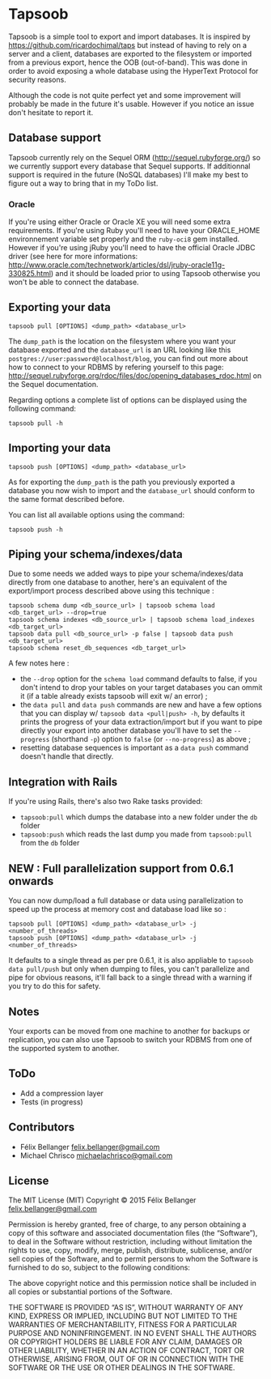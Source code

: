# Tapsoob

Tapsoob is a simple tool to export and import databases. It is inspired by <https://github.com/ricardochimal/taps> but instead of having to rely on a server and a client, databases are exported to the filesystem or imported from a previous export, hence the OOB (out-of-band). This was done in order to avoid exposing a whole database using the HyperText Protocol for security reasons.

Although the code is not quite perfect yet and some improvement will probably be made in the future it's usable. However if you notice an issue don't hesitate to report it.


## Database support

Tapsoob currently rely on the Sequel ORM (<http://sequel.rubyforge.org/>) so we currently support every database that Sequel supports. If additionnal support is required in the future (NoSQL databases) I'll make my best to figure out a way to bring that in my ToDo list.

### Oracle

If you're using either Oracle or Oracle XE you will need some extra requirements. If you're using Ruby you'll need to have your ORACLE_HOME environnement variable set properly and the `ruby-oci8` gem installed. However if you're using jRuby you'll need to have the official Oracle JDBC driver (see here for more informations: <http://www.oracle.com/technetwork/articles/dsl/jruby-oracle11g-330825.html>) and it should be loaded prior to using Tapsoob otherwise you won't be able to connect the database.


## Exporting your data

    tapsoob pull [OPTIONS] <dump_path> <database_url>

The `dump_path` is the location on the filesystem where you want your database exported and the `database_url` is an URL looking like this `postgres://user:password@localhost/blog`, you can find out more about how to connect to your RDBMS by refering yourself to this page: <http://sequel.rubyforge.org/rdoc/files/doc/opening_databases_rdoc.html> on the Sequel documentation.

Regarding options a complete list of options can be displayed using the following command:

    tapsoob pull -h


## Importing your data

    tapsoob push [OPTIONS] <dump_path> <database_url>

As for exporting the `dump_path` is the path you previously exported a database you now wish to import and the `database_url` should conform to the same format described before.

You can list all available options using the command:

    tapsoob push -h


## Piping your schema/indexes/data

Due to some needs we added ways to pipe your schema/indexes/data directly from one database to another, here's an equivalent of the export/import process described above using this technique :

```
tapsoob schema dump <db_source_url> | tapsoob schema load <db_target_url> --drop=true
tapsoob schema indexes <db_source_url> | tapsoob schema load_indexes <db_target_url>
tapsoob data pull <db_source_url> -p false | tapsoob data push <db_target_url>
tapsoob schema reset_db_sequences <db_target_url>
```

A few notes here :

* the `--drop` option for the `schema load` command defaults to false, if you don't intend to drop your tables on your target databases you can ommit it (if a table already exists tapsoob will exit w/ an error) ;
* the `data pull` and `data push` commands are new and have a few options that you can display w/ `tapsoob data <pull|push> -h`, by defaults it prints the progress of your data extraction/import but if you want to pipe directly your export into another database you'll have to set the `--progress` (shorthand `-p`) option to `false` (or `--no-progress`) as above ;
* resetting database sequences is important as a `data push` command doesn't handle that directly.

## Integration with Rails

If you're using Rails, there's also two Rake tasks provided:

* `tapsoob:pull` which dumps the database into a new folder under the `db` folder
* `tapsoob:push` which reads the last dump you made from `tapsoob:pull` from the `db` folder

## NEW : Full parallelization support from 0.6.1 onwards

You can now dump/load a full database or data using parallelization to speed up the process at memory cost and database load like so :

```
tapsoob pull [OPTIONS] <dump_path> <database_url> -j <number_of_threads>
tapsoob push [OPTIONS] <dump_path> <database_url> -j <number_of_threads>
```

It defaults to a single thread as per pre 0.6.1, it is also appliable to `tapsoob data pull/push` but only when dumping to files, you can't parallelize and pipe for obvious reasons, it'll fall back to a single thread with a warning if you try to do this for safety.

## Notes

Your exports can be moved from one machine to another for backups or replication, you can also use Tapsoob to switch your RDBMS from one of the supported system to another.


## ToDo

* Add a compression layer
* Tests (in progress)


## Contributors

* Félix Bellanger <felix.bellanger@gmail.com>
* Michael Chrisco <michaelachrisco@gmail.com>


## License

The MIT License (MIT)
Copyright © 2015 Félix Bellanger <felix.bellanger@gmail.com>

Permission is hereby granted, free of charge, to any person obtaining a copy of this software and associated documentation files (the “Software”), to deal in the Software without restriction, including without limitation the rights to use, copy, modify, merge, publish, distribute, sublicense, and/or sell copies of the Software, and to permit persons to whom the Software is furnished to do so, subject to the following conditions:

The above copyright notice and this permission notice shall be included in all copies or substantial portions of the Software.

THE SOFTWARE IS PROVIDED “AS IS”, WITHOUT WARRANTY OF ANY KIND, EXPRESS OR IMPLIED, INCLUDING BUT NOT LIMITED TO THE WARRANTIES OF MERCHANTABILITY, FITNESS FOR A PARTICULAR PURPOSE AND NONINFRINGEMENT. IN NO EVENT SHALL THE AUTHORS OR COPYRIGHT HOLDERS BE LIABLE FOR ANY CLAIM, DAMAGES OR OTHER LIABILITY, WHETHER IN AN ACTION OF CONTRACT, TORT OR OTHERWISE, ARISING FROM, OUT OF OR IN CONNECTION WITH THE SOFTWARE OR THE USE OR OTHER DEALINGS IN THE SOFTWARE.
